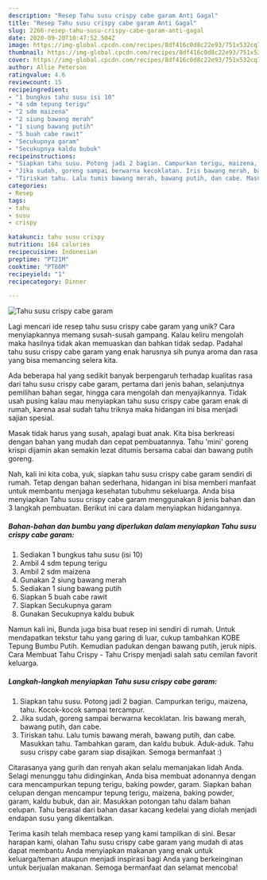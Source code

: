 ```yaml
---
description: "Resep Tahu susu crispy cabe garam Anti Gagal"
title: "Resep Tahu susu crispy cabe garam Anti Gagal"
slug: 2266-resep-tahu-susu-crispy-cabe-garam-anti-gagal
date: 2020-09-20T10:47:52.504Z
image: https://img-global.cpcdn.com/recipes/8df416c0d8c22e93/751x532cq70/tahu-susu-crispy-cabe-garam-foto-resep-utama.jpg
thumbnail: https://img-global.cpcdn.com/recipes/8df416c0d8c22e93/751x532cq70/tahu-susu-crispy-cabe-garam-foto-resep-utama.jpg
cover: https://img-global.cpcdn.com/recipes/8df416c0d8c22e93/751x532cq70/tahu-susu-crispy-cabe-garam-foto-resep-utama.jpg
author: Allie Peterson
ratingvalue: 4.6
reviewcount: 15
recipeingredient:
- "1 bungkus tahu susu isi 10"
- "4 sdm tepung terigu"
- "2 sdm maizena"
- "2 siung bawang merah"
- "1 siung bawang putih"
- "5 buah cabe rawit"
- "Secukupnya garam"
- "Secukupnya kaldu bubuk"
recipeinstructions:
- "Siapkan tahu susu. Potong jadi 2 bagian. Campurkan terigu, maizena, tahu. Kocok-kocok sampai tercampur."
- "Jika sudah, goreng sampai berwarna kecoklatan. Iris bawang merah, bawang putih, dan cabe."
- "Tiriskan tahu. Lalu tumis bawang merah, bawang putih, dan cabe. Masukkan tahu. Tambahkan garam, dan kaldu bubuk. Aduk-aduk. Tahu susu crispy cabe garam siap disajikan. Semoga bermanfaat :)"
categories:
- Resep
tags:
- tahu
- susu
- crispy

katakunci: tahu susu crispy 
nutrition: 164 calories
recipecuisine: Indonesian
preptime: "PT21M"
cooktime: "PT60M"
recipeyield: "1"
recipecategory: Dinner

---
```



![Tahu susu crispy cabe garam](https://img-global.cpcdn.com/recipes/8df416c0d8c22e93/751x532cq70/tahu-susu-crispy-cabe-garam-foto-resep-utama.jpg)

Lagi mencari ide resep tahu susu crispy cabe garam yang unik? Cara menyiapkannya memang susah-susah gampang. Kalau keliru mengolah maka hasilnya tidak akan memuaskan dan bahkan tidak sedap. Padahal tahu susu crispy cabe garam yang enak harusnya sih punya aroma dan rasa yang bisa memancing selera kita.

Ada beberapa hal yang sedikit banyak berpengaruh terhadap kualitas rasa dari tahu susu crispy cabe garam, pertama dari jenis bahan, selanjutnya pemilihan bahan segar, hingga cara mengolah dan menyajikannya. Tidak usah pusing kalau mau menyiapkan tahu susu crispy cabe garam enak di rumah, karena asal sudah tahu triknya maka hidangan ini bisa menjadi sajian spesial.

Masak tidak harus yang susah, apalagi buat anak. Kita bisa berkreasi dengan bahan yang mudah dan cepat pembuatannya. Tahu &#39;mini&#39; goreng krispi dijamin akan semakin lezat ditumis bersama cabai dan bawang putih goreng.


Nah, kali ini kita coba, yuk, siapkan tahu susu crispy cabe garam sendiri di rumah. Tetap dengan bahan sederhana, hidangan ini bisa memberi manfaat untuk membantu menjaga kesehatan tubuhmu sekeluarga. Anda bisa menyiapkan Tahu susu crispy cabe garam menggunakan 8 jenis bahan dan 3 langkah pembuatan. Berikut ini cara dalam menyiapkan hidangannya.

<!--inarticleads1-->

##### Bahan-bahan dan bumbu yang diperlukan dalam menyiapkan Tahu susu crispy cabe garam:

1. Sediakan 1 bungkus tahu susu (isi 10)
1. Ambil 4 sdm tepung terigu
1. Ambil 2 sdm maizena
1. Gunakan 2 siung bawang merah
1. Sediakan 1 siung bawang putih
1. Siapkan 5 buah cabe rawit
1. Siapkan Secukupnya garam
1. Gunakan Secukupnya kaldu bubuk


Namun kali ini, Bunda juga bisa buat resep ini sendiri di rumah. Untuk mendapatkan tekstur tahu yang garing di luar, cukup tambahkan KOBE Tepung Bumbu Putih. Kemudian padukan dengan bawang putih, jeruk nipis. Cara Membuat Tahu Crispy - Tahu Crispy menjadi salah satu cemilan favorit keluarga. 

<!--inarticleads2-->

##### Langkah-langkah menyiapkan Tahu susu crispy cabe garam:

1. Siapkan tahu susu. Potong jadi 2 bagian. Campurkan terigu, maizena, tahu. Kocok-kocok sampai tercampur.
1. Jika sudah, goreng sampai berwarna kecoklatan. Iris bawang merah, bawang putih, dan cabe.
1. Tiriskan tahu. Lalu tumis bawang merah, bawang putih, dan cabe. Masukkan tahu. Tambahkan garam, dan kaldu bubuk. Aduk-aduk. Tahu susu crispy cabe garam siap disajikan. Semoga bermanfaat :)


Citarasanya yang gurih dan renyah akan selalu memanjakan lidah Anda. Selagi menunggu tahu didinginkan, Anda bisa membuat adonannya dengan cara mencampurkan tepung terigu, baking powder, garam. Siapkan bahan celupan dengan mencampur tepung terigu, maizena, baking powder, garam, kaldu bubuk, dan air. Masukkan potongan tahu dalam bahan celupan. Tahu berasal dari bahan dasar kacang kedelai yang diolah menjadi endapan susu yang dikentalkan. 

Terima kasih telah membaca resep yang kami tampilkan di sini. Besar harapan kami, olahan Tahu susu crispy cabe garam yang mudah di atas dapat membantu Anda menyiapkan makanan yang enak untuk keluarga/teman ataupun menjadi inspirasi bagi Anda yang berkeinginan untuk berjualan makanan. Semoga bermanfaat dan selamat mencoba!

